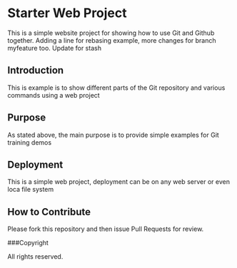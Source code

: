 # Starter Web Project

This is a simple website project for showing how to use Git and Github together. Adding a line for rebasing example, more changes for branch myfeature too. Update for stash

## Introduction

This is example is to show different parts of the Git repository and various commands using a web project

## Purpose

As stated above, the main purpose is to provide simple examples for Git training demos

## Deployment

This is a simple web project, deployment can be on any web server or even loca file system

## How to Contribute

Please fork this repository and then issue Pull Requests for review.

###Copyright

All rights reserved.

